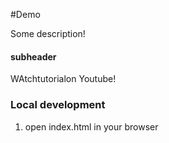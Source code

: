 
#Demo

Some description!


#### subheader

WAtchtutorialon Youtube!

### Local development

1. open index.html in your browser